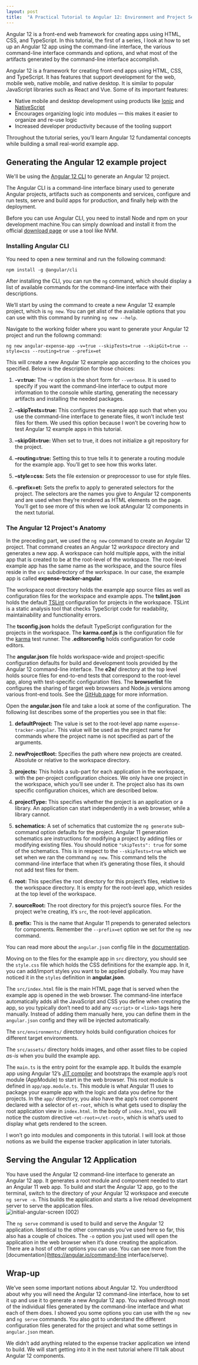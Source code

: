 ```yaml
---
layout: post
title:  "A Practical Tutorial to Angular 12: Environment and Project Setup"
---
```



Angular 12 is a front-end web framework for creating apps using HTML, CSS, and TypeScript. 
In this tutorial, the first of a series, I look at how to set up an Angular 12 app using the command-line interface, the various command-line interface commands and options, and what most of the artifacts generated by the command-line interface accomplish.

Angular 12 is a framework for creating front-end apps using HTML, CSS, and TypeScript. It has features that support development for the web, mobile web, native mobile, and native desktop. It is similar to popular JavaScript libraries such as React and Vue. Some of its important features:

-   Native mobile and desktop development using products like  [Ionic](https://ionicframework.com/)  and  [NativeScript](https://www.nativescript.org/)
-   Encourages organizing logic into modules — this makes it easier to organize and re-use logic
-   Increased developer productivity because of the tooling support

Throughout the tutorial series, you’ll learn Angular 12 fundamental concepts while building a small real-world example app. 


## Generating the Angular 12 example project

We'll be using the  [Angular 12 CLI](https://cli.angular.io/)  to generate an Angular 12 project. 

The Angular CLI is a command-line interface binary used to generate Angular projects, artifacts such as components and services, configure and run tests, serve and build apps for production, and finally help with the deployment. 

Before you can use Angular CLI, you need to install Node and npm on your development machine.You can simply download and install it from the official  [download page](https://nodejs.org/en/) or use a tool like NVM. 

### Installing Angular CLI

You need to open a new terminal and run the following command:

```shell
npm install -g @angular/cli
```

After installing the CLI, you can run the  `ng`  command, which should display a list of available commands for the command-line interface with their descriptions. 

We’ll start by using the command to create a new Angular 12 example project, which is  `ng new`. You can get alist of the available options that you can use with this command by running `ng new --help`. 

Navigate to the working folder where you want to generate your Angular 12 project and run the followng command:

```shell
ng new angular-expense-app -v=true --skipTests=true --skipGit=true --style=css --routing=true --prefix=et
```


This will create a new Angular 12 example app according to the choices you specified. Below is the description for those choices:

1.  **-v=true:**  The -v option is the short form for  `--verbose`. It is used to specify if you want the command-line interface to output more information to the console while starting, generating the necessary artifacts and installing the needed packages.
    
2.  **–skipTests=true:**  This configures the example app such that when you use the command-line interface to generate files, it won’t include test files for them. We used this option because I won’t be covering how to test Angular 12 example apps in this tutorial.
    
3.  **–skipGit=true:**  When set to true, it does not initialize a git repository for the project.
    
4.  **–routing=true:**  Setting this to true tells it to generate a routing module for the example app. You’ll get to see how this works later.
    
5.  **–style=css:**  Sets the file extension or preprocessor to use for style files.
    
6.  **–prefix=et:**  Sets the prefix to apply to generated selectors for the project. The selectors are the names you give to Angular 12 components and are used when they’re rendered as HTML elements on the page. You’ll get to see more of this when we look atAngular 12 components in the next tutorial.
    

### The Angular 12 Project's Anatomy

In the preceding part, we used the  `ng new`  command to create an Angular 12 project. That command creates an Angular 12  _workspace_  directory and generates a new app. A workspace can hold multiple apps, with the initial app that is created to be at the root-level of the workspace. The root-level example app has the same name as the workspace, and the source files reside in the  `src`  subdirectory of the workspace. In our case, the example app is called  **expense-tracker-angular**.

The workspace root directory holds the example app source files as well as configuration files for the workspace and example apps. The  **tslint.json**  holds the default  [TSLint](https://palantir.github.io/tslint/)  configuration for projects in the workspace. TSLint is a static analysis tool that checks TypeScript code for readability, maintainability and functionality errors.

The  **tsconfig.json**  holds the default TypeScript configuration for the projects in the workspace. The  **karma.conf.js**  is the configuration file for the  [karma](https://www.npmjs.com/package/karma)  test runner. The  **.editorconfig**  holds configuration for code editors.

The  **angular.json**  file holds workspace-wide and project-specific configuration defaults for build and development tools provided by the Angular 12 command-line interface. The  **e2e/**  directory at the top level holds source files for end-to-end tests that correspond to the root-level app, along with test-specific configuration files. The  **browserlist**  file configures the sharing of target web browsers and Node.js versions among various front-end tools. See the  [GitHub page](https://github.com/browserslist/browserslist)  for more information.

Open the  **angular.json**  file and take a look at some of the configuration. The following list describes some of the properties you see in that file:

1.  **defaultProject:**  The value is set to the root-level app name  `expense-tracker-angular`. This value will be used as the project name for commands where the project name is not specified as part of the arguments.
    
2.  **newProjectRoot:**  Specifies the path where new projects are created. Absolute or relative to the workspace directory.
    
3.  **projects:**  This holds a sub-part for each application in the workspace, with the per-project configuration choices. We only have one project in the workspace, which you’ll see under it. The project also has its own specific configuration choices, which are described below.
    
4.  **projectType:**  This specifies whether the project is an application or a library. An application can start independently in a web browser, while a library cannot.
    
5.  **schematics:**  A set of schematics that customize the  `ng generate`  sub-command option defaults for the project. Angular 11 generation schematics are instructions for modifying a project by adding files or modifying existing files. You should notice  `"skipTests": true`  for some of the schematics. This is in respect to the  `--skipTests=true`  which we set when we ran the command  `ng new`. This command tells the command-line interface that when it’s generating those files, it should not add test files for them.
    
6.  **root:**  This specifies the root directory for this project’s files, relative to the workspace directory. It is empty for the root-level app, which resides at the top level of the workspace.
    
7.  **sourceRoot:**  The root directory for this project’s source files. For the project we’re creating, it’s  `src`, the root-level application.
    
8.  **prefix:**  This is the name that Angular 11 prepends to generated selectors for components. Remember the  `--prefix=et`  option we set for the  `ng new`  command.
    

You can read more about the  `angular.json`  config file in the  [documentation](https://angular.io/guide/workspace-config).

Moving on to the files for the example app in  `src`  directory, you should see the  `style.css`  file which holds the CSS definitions for the example app. In it, you can add/import styles you want to be applied globally. You may have noticed it in the  `styles`  definition in  **angular.json**.

The  `src/index.html`  file is the main HTML page that is served when the example app is opened in the web browser. The command-line interface automatically adds all the JavaScript and CSS you define when creating the app, so you typically don’t need to add any  `<script>`  or  `<link>`  tags here manually. Instead of adding them manually here, you can define them in the  `angular.json`  config and they will be injected automatically.

The  `src/environments/`  directory holds build configuration choices for different target environments.

The  `src/assets/`  directory holds images, and other asset files to be copied  _as-is_  when you build the example app.

The  `main.ts`  is the entry point for the example app. It builds the example app using Angular 12’s  [JIT compiler](https://angular.io/guide/glossary#jit)  and bootstraps the example app’s root module (AppModule) to start in the web browser. This root module is defined in  `app/app.module.ts`. This module is what Angular 11 uses to package your example app with the logic and data you define for the projects. In the  `app/`  directory, you also have the app’s root component declared with a selector of  `et-root`, which is what gets used to display the root application view in  `index.html`. In the body of  `index.html`, you will notice the custom directive  `<et-root></et-root>`, which is what’s used to display what gets rendered to the screen.

I won’t go into modules and components in this tutorial. I will look at those notions as we build the expense tracker application in later tutorials.

## Serving the Angular 12 Application

You have used the Angular 12 command-line interface to generate an Angular 12 app. It generates a root module and component needed to start an Angular 11 web app. To build and start the Angular 12 app, go to the terminal, switch to the directory of your Angular 12 workspace and execute  `ng serve -o`. This builds the application and starts a live reload development server to serve the application files.  
![initial-angular-screen (002)](https://d585tldpucybw.cloudfront.net/sfimages/default-source/blogs/2019/2019-08/initial-angular-screen-(002).png?sfvrsn=a9da7ace_1 "initial-angular-screen (002)")


The  `ng serve`  command is used to build and serve the Angular 12 application. Identical to the other commands you’ve used here so far, this also has a couple of choices. The  `-o`  option you just used will open the application in the web browser when it’s done creating the application. There are a host of other options you can use. You can see more from the  [documentation](https://angular.io/command-line interface/serve).

## Wrap-up

We’ve seen some important notions about Angular 12. You underdtood about why you will need the Angular 12 command-line interface, how to set it up and use it to generate a new Angular 12 app. You walked through most of the individual files generated by the command-line interface and what each of them does. I showed you some options you can use with the  `ng new`  and  `ng serve`  commands. You also got to understand the different configuration files generated for the project and what some settings in  `angular.json`  mean.

We didn’t add anything related to the expense tracker application we intend to build. We will start getting into it in the next tutorial where I’ll talk about Angular 12 components.

